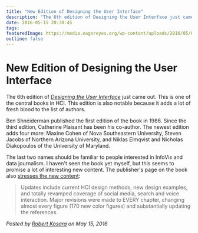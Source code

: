 ```yaml
---
title: "New Edition of Designing the User Interface"
description: "The 6th edition of Designing the User Interface just came out. This is one of the central books in HCI. This edition is also notable because it adds a lot of fresh blood to the list of authors."
date: 2016-05-15 20:30:45
tags: 
featuredImage: https://media.eagereyes.org/wp-content/uploads/2016/05/013438038X.jpg
outline: false
---
```


# New Edition of Designing the User Interface

The 6th edition of <em><a href="https://www.pearsonhighered.com/program/Shneiderman-Designing-the-User-Interface-Strategies-for-Effective-Human-Computer-Interaction-6th-Edition/PGM327860.html">Designing the User Interface</a></em> just came out. This is one of the central books in HCI. This edition is also notable because it adds a lot of fresh blood to the list of authors.

Ben Shneiderman published the first edition of the book in 1986. Since the third edition, Catherine Plaisant has been his co-author. The newest edition adds four more: Maxine Cohen of Nova Southeastern University, Steven Jacobs of Northern Arizona University, and Niklas Elmqvist and Nicholas Diakopoulos of the University of Maryland.

The last two names should be familiar to people interested in InfoVis and data journalism. I haven't seen the book yet myself, but this seems to promise a lot of interesting new content. The publisher's page on the book also <a href="https://www.pearsonhighered.com/program/Shneiderman-Designing-the-User-Interface-Strategies-for-Effective-Human-Computer-Interaction-6th-Edition/PGM327860.html">stresses the new content</a>:

>	Updates include current HCI design methods, new design examples, and totally revamped coverage of social media, search and voice interaction. Major revisions were made to EVERY chapter, changing almost every figure (170 new color figures) and substantially updating the references.


_Posted by <a href="/about">Robert Kosara</a> on May 15, 2016_


